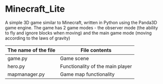 # Minecraft_Lite
A simple 3D game similar to Minecraft, written in Python using the Panda3D game engine. The game has 2 game modes - the observer mode (the ability to fly and ignore blocks when moving) and the main game mode (moving according to the laws of gravity)

The name of the file    |  File contents
---------------|------------
game.py        | Game scene
hero.py         | Functionality of the main player
mapmanager.py  | Game map functionality
